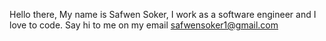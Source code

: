 


Hello there, My name is Safwen Soker, I work as a software engineer and I love to code.
Say hi to me on my email safwensoker1@gmail.com
